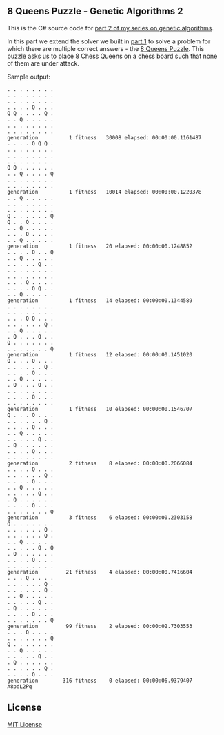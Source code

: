 ## 8 Queens Puzzle - Genetic Algorithms 2

This is the C# source code for [part 2 of my series on genetic algorithms][part2].

In this part we extend the solver we built in [part 1][part1] to solve a problem for which there are multiple correct answers - the [8 Queens Puzzle][wikipedia].  This puzzle asks us to place 8 Chess Queens on a chess board such that none of them are under attack.

Sample output:

	. . . . . . . . 
	. . . . . . . . 
	. . . . . . . . 
	. . . . Q . . .
	Q Q . . . . Q . 
	. . Q . . . . .
	. . . . . . . . 
	. . . . . . . . 
	generation          1 fitness   30008 elapsed: 00:00:00.1161487
	. . . . Q Q Q . 
	. . . . . . . . 
	. . . . . . . . 
	. . . . . . . . 
	Q Q . . . . . . 
	. . Q . . . . Q
	. . . . . . . . 
	. . . . . . . . 
	generation          1 fitness   10014 elapsed: 00:00:00.1220378
	. . Q . . . . .
	. . . . . . . . 
	. . . . . . . . 
	Q . . . . . . Q
	Q . . Q . . . . 
	. . Q . . . . .
	. . . Q . . . . 
	. . Q . . . . .
	generation          1 fitness   20 elapsed: 00:00:00.1248852
	. . . . Q . . Q
	. . Q . . . . .
	. . . . . Q . . 
	. . . . . . . . 
	. . . . . . . . 
	. . . Q . . . . 
	. . . . Q Q . . 
	. . Q . . . . .
	generation          1 fitness   14 elapsed: 00:00:00.1344589
	. . . . . . . . 
	. . . . . . . . 
	. . . Q Q . . .
	. . . . . . Q . 
	. . Q . . . . .
	. Q . . . Q . . 
	Q . . . . . . .
	. . . . . . . Q 
	generation          1 fitness   12 elapsed: 00:00:00.1451020
	Q . . . Q . . .
	. . . . . . Q . 
	. . . . Q . . .
	. . Q . . . . .
	. Q . . . Q . . 
	. . . . . . . . 
	. . . . Q . . .
	. . . . . . . . 
	generation          1 fitness   10 elapsed: 00:00:00.1546707
	Q . . . Q . . .
	. . . . . . Q . 
	. . . . Q . . .
	. . Q . . . . .
	. . . . . Q . . 
	. Q . . . . . . 
	. . . . Q . . .
	. . . . . . . . 
	generation          2 fitness    8 elapsed: 00:00:00.2066084
	. . . . Q . . .
	. . . . . . Q . 
	. . . . Q . . .
	. . Q . . . . .
	. . . . . Q . . 
	. Q . . . . . . 
	. . . . Q . . .
	. . . . . . . Q 
	generation          3 fitness    6 elapsed: 00:00:00.2303158
	Q . . . . . . .
	. . . . . . Q . 
	. . . . . . Q . 
	. . Q . . . . .
	. . . . . Q . Q 
	. Q . . . . . . 
	. . . . Q . . .
	. . . . . . . . 
	generation         21 fitness    4 elapsed: 00:00:00.7416604
	. . . Q . . . . 
	. . . . . . Q . 
	. . . . . . Q . 
	. . Q . . . . .
	. . . . . Q . . 
	. Q . . . . . . 
	. . . . Q . . .
	. . . . . . . Q 
	generation         99 fitness    2 elapsed: 00:00:02.7303553
	. . . Q . . . . 
	. . . . . . . Q 
	Q . . . . . . .
	. . Q . . . . .
	. . . . . Q . . 
	. Q . . . . . . 
	. . . . . . Q . 
	. . . . Q . . .
	generation        316 fitness    0 elapsed: 00:00:06.9379407
	A8pdL2Pq

## License		

[MIT License][mitlicense]

[mitlicense]: http://www.opensource.org/licenses/mit-license.php
[part1]: http://handcraftsman.wordpress.com/2011/05/27/genetic-programming-hello-world/
[part2]: http://handcraftsman.wordpress.com/2011/06/04/genetic-programming-part-2-8-queens/
[wikipedia]: http://en.wikipedia.org/wiki/Eight_queens_puzzle